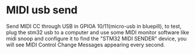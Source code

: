 # MIDI usb send

Send MIDI CC through USB in GPIOA 10/11(micro-usb in bluepill), to test, plug the stm32 usb to a computer and use some MIDI monitor software like midi snoop and configure it to find the "STM32 MIDI SENDER" device, you will see MIDI Control Change Messages appearing every second.
